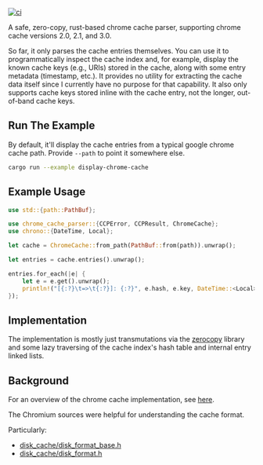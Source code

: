 [![ci](https://github.com/evanandrewrose/chrome-cache-parser/actions/workflows/ci.yml/badge.svg)](https://github.com/evanandrewrose/chrome-cache-parser/actions/workflows/ci.yml)

A safe, zero-copy, rust-based chrome cache parser, supporting chrome cache versions 2.0, 2.1, and 3.0.

So far, it only parses the cache entries themselves. You can use it to programmatically inspect the cache index and, for example, display the known cache keys (e.g., URIs) stored in the cache, along with some entry metadata (timestamp, etc.). It provides no utility for extracting the cache data itself since I currently have no purpose for that capability. It also only supports cache keys stored inline with the cache entry, not the longer, out-of-band cache keys.

## Run The Example

By default, it'll display the cache entries from a typical google chrome cache path. Provide `--path` to point it somewhere else.

```bash
cargo run --example display-chrome-cache
```

## Example Usage

```rust
use std::{path::PathBuf};

use chrome_cache_parser::{CCPError, CCPResult, ChromeCache};
use chrono::{DateTime, Local};

let cache = ChromeCache::from_path(PathBuf::from(path)).unwrap();

let entries = cache.entries().unwrap();

entries.for_each(|e| {
    let e = e.get().unwrap();
    println!("[{:?}\t=>\t{:?}]: {:?}", e.hash, e.key, DateTime::<Local>::from(e.creation_time));
});
```

## Implementation
The implementation is mostly just transmutations via the [zerocopy](https://docs.rs/zerocopy/latest/zerocopy/) library and some lazy traversing of the cache index's hash table and internal entry linked lists.

## Background
For an overview of the chrome cache implementation, see [here](https://www.chromium.org/developers/design-documents/network-stack/disk-cache/).

The Chromium sources were helpful for understanding the cache format.

Particularly:

* [disk_cache/disk_format_base.h](https://chromium.googlesource.com/chromium/src/net/+/ddbc6c5954c4bee29902082eb9052405e83abc02/disk_cache/disk_format_base.h)
* [disk_cache/disk_format.h](https://chromium.googlesource.com/chromium/src/net/+/ddbc6c5954c4bee29902082eb9052405e83abc02/disk_cache/disk_format.h)